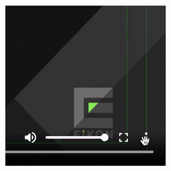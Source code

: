![gif of bug; first click kebab control panel icon, then click captions, then see a text track labeled "Unrecognized ()"](spurious_caption.gif)
